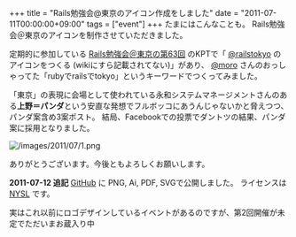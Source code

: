 +++
title = "Rails勉強会@東京のアイコン作成をしました"
date = "2011-07-11T00:00:00+09:00"
tags = ["event"]
+++
たまにはこんなことも。
Rails勉強会＠東京のアイコンを制作させていただきました。

定期的に参加している [Rails勉強会＠東京の第63回](http://wiki.fdiary.net/rails/?RailsMeetingTokyo-0063) のKPTで「  [@railstokyo](http://twitter.com/#!/railstokyo)  のアイコンをつくる (wikiにすら記載されてない)」があり、  [@moro](http://twitter.com/#!/moro)  さんのおっしゃってた「rubyでrailsでtokyo」というキーワードでつくってみました。

「東京」の表現に会場として使われている永和システムマネージメントさんのある**上野＝パンダ**という安直な発想でフルボッコにあうんじゃないかと脅えつつ、パンダ案含め3案ポスト。
結局、Facebookでの投票でダントツの結果、パンダ案に採用となりました。

![/images/2011/07/1.png](/images/2011/07/1.png)

ありがとうございます。今後ともよろしくお願いします。

**2011-07-12 追記**
 [GitHub](https://github.com/milligramme/RailsMeetingTokyo_IconSets)  に PNG, Ai, PDF, SVGで公開しました。
ライセンスは  [NYSL](http://www.kmonos.net/nysl/)  です。

実はこれ以前にロゴデザインしているイベントがあるのですが、第2回開催が未定でただいまお蔵入り中